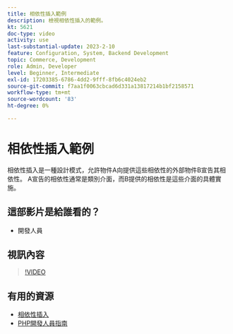 ```yaml
---
title: 相依性插入範例
description: 檢視相依性插入的範例。
kt: 5621
doc-type: video
activity: use
last-substantial-update: 2023-2-10
feature: Configuration, System, Backend Development
topic: Commerce, Development
role: Admin, Developer
level: Beginner, Intermediate
exl-id: 17203385-6786-4dd2-9fff-8fb6c4024eb2
source-git-commit: f7aa1f0063cbcad6d331a13817214b1bf2158571
workflow-type: tm+mt
source-wordcount: '83'
ht-degree: 0%

---
```


# 相依性插入範例

相依性插入是一種設計模式，允許物件A向提供這些相依性的外部物件B宣告其相依性。 A宣告的相依性通常是類別介面，而B提供的相依性是這些介面的具體實施。

## 這部影片是給誰看的？

- 開發人員

## 視訊內容

>[!VIDEO](https://video.tv.adobe.com/v/35799?quality=12&learn=on)

## 有用的資源

- [相依性插入](https://developer.adobe.com/commerce/php/development/components/dependency-injection/)
- [PHP開發人員指南](https://developer.adobe.com/commerce/php/development/)

